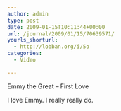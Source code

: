 ```yaml
---
author: admin
type: post
date: 2009-01-15T10:11:44+00:00
url: /journal/2009/01/15/70639571/
yourls_shorturl:
  - http://lobban.org/i/5o
categories:
  - Video

---
```

Emmy the Great &#8211; First Love

I love Emmy. I really really do.